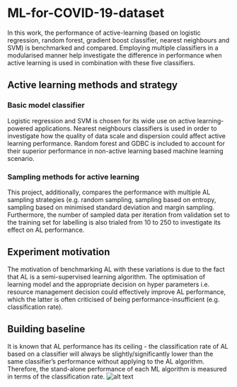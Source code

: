 # ML-for-COVID-19-dataset
In this work, the performance of active-learning (based on logistic regression, random forest, gradient boost classifier, nearest neighbours and SVM) is benchmarked and compared. Employing multiple classifiers in a modularised manner help investigate the difference in performance when active learning is used in combination with these five classifiers. 
## Active learning methods and strategy
### Basic model classifier
Logistic regression and SVM is chosen for its wide use on active learning-powered applications. Nearest neighbours classifiers is used in order to investigate how the quality of data scale and dispersion could affect active learning performance. Random forest and GDBC is included to account for their superior performance in non-active learning based machine learning scenario. 
### Sampling methods for active learning
This project, additionally, compares the performance with multiple AL sampling strategies (e.g. random sampling, sampling based on entropy, sampling based on minimised standard deviation and margin sampling. Furthermore, the number of sampled data per iteration from validation set to the training set for labelling is also trialed from 10 to 250 to investigate its effect on AL performance. 
## Experiment motivation
The motivation of benchmarking AL with these variations is due to the fact that AL is a semi-supervised learning algorithm. The optimisation of learning model and the appropriate decision on hyper parameters i.e. resource management decision could effectively improve AL performance, which the latter is often criticised of being performance-insufficient (e.g. classification rate).
## Building baseline
It is known that AL performance has its ceiling - the classification rate of AL based on a classifier will always be slightly/significantly lower than the same classifier’s performance without applying to the AL algorithm. Therefore, the stand-alone performance of each ML algorithm is measured in terms of the classification rate. 
![alt text](https://github.com/[username]/[reponame]/blob/[branch]/image.jpg?raw=true)
